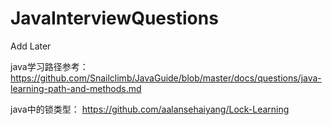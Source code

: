 # JavaInterviewQuestions
Add Later

java学习路径参考：
https://github.com/Snailclimb/JavaGuide/blob/master/docs/questions/java-learning-path-and-methods.md

java中的锁类型：
https://github.com/aalansehaiyang/Lock-Learning
